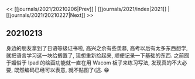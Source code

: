 << [[journals/2021/20210206|Prev]] | [[journals/2021/index|2021]] | [[journals/2021/20210227|Next]] >>

## 20210213

身边的朋友拿到了日语等级证书啦, 高兴之余有些羡慕, 高考以后有太多东西想学, 就把语言学习这一块给搁置了, 现想重新捡起来, 顺便记录一下基础的东西. 之前囿于媚俗于 Ipad 的绘画功能就一直在用 Wacom 板子来练习写法, 发现真的不大必要, 既然编码已经可以表意, 就不贴图了(逃. 😁